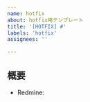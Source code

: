 ```yaml
---
name: hotfix
about: hotfix用テンプレート
title: '[HOTFIX] #'
labels: 'hotfix'
assignees: ''

---
```


## 概要

- Redmine: 